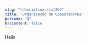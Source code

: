 ```yaml
---
slug: "/disciplinas/inf250"
title: "Organização de Computadores"
periodo: "4"
hasContent: false
---
```


Hello
